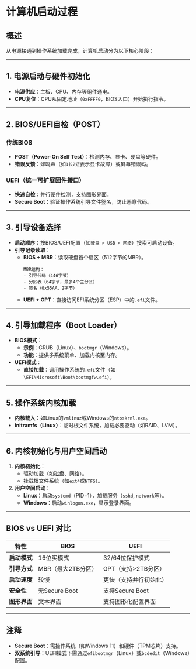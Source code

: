 # 计算机启动过程

## 概述
从电源接通到操作系统加载完成，计算机启动分为以下核心阶段：

---

## 1. 电源启动与硬件初始化
- **电源供应**：主板、CPU、内存等组件通电。
- **CPU复位**：CPU从固定地址（`0xFFFF0`，BIOS入口）开始执行指令。

---

## 2. BIOS/UEFI自检（POST）
### 传统BIOS
- **POST（Power-On Self Test）**：检测内存、显卡、硬盘等硬件。
- **错误反馈**：蜂鸣声（如`1长2短`表示显卡故障）或屏幕错误码。

### UEFI（统一可扩展固件接口）
- **快速自检**：并行硬件检测，支持图形界面。
- **Secure Boot**：验证操作系统引导文件签名，防止恶意代码。

---

## 3. 引导设备选择
- **启动顺序**：按BIOS/UEFI配置（如`硬盘 > USB > 网络`）搜索可启动设备。
- **引导记录读取**：
  - **BIOS + MBR**：读取硬盘首个扇区（512字节的MBR）。
    ```plaintext
    MBR结构：
    - 引导代码（446字节）
    - 分区表（64字节，最多4个主分区）
    - 签名（0x55AA，2字节）
    ```
  - **UEFI + GPT**：直接访问EFI系统分区（ESP）中的`.efi`文件。

---

## 4. 引导加载程序（Boot Loader）
- **BIOS模式**：
  - **示例**：GRUB（Linux）、`bootmgr`（Windows）。
  - **功能**：提供多系统菜单、加载内核至内存。
- **UEFI模式**：
  - **直接加载**：调用操作系统的`.efi`文件（如`\EFI\Microsoft\Boot\bootmgfw.efi`）。

---

## 5. 操作系统内核加载
- **内核载入**：如Linux的`vmlinuz`或Windows的`ntoskrnl.exe`。
- **initramfs（Linux）**：临时根文件系统，加载必要驱动（如RAID、LVM）。

---

## 6. 内核初始化与用户空间启动
1. **内核初始化**：
   - 驱动加载（如磁盘、网络）。
   - 挂载根文件系统（如`ext4`或`NTFS`）。
2. **用户空间启动**：
   - **Linux**：启动`systemd`（PID=1），加载服务（`sshd`, `network`等）。
   - **Windows**：启动`winlogon.exe`，显示登录界面。

---

## BIOS vs UEFI 对比
| 特性                | BIOS                  | UEFI                          |
|---------------------|-----------------------|-------------------------------|
| **启动模式**        | 16位实模式            | 32/64位保护模式               |
| **引导方式**        | MBR（最大2TB分区）    | GPT（支持>2TB分区）           |
| **启动速度**        | 较慢                  | 更快（支持并行初始化）         |
| **安全性**          | 无Secure Boot         | 支持Secure Boot               |
| **图形界面**        | 文本界面              | 支持图形化配置界面            |

---

## 注释
- **Secure Boot**：需操作系统（如Windows 11）和硬件（TPM芯片）支持。
- **双系统引导**：UEFI模式下需通过`efibootmgr`（Linux）或`bcdedit`（Windows）配置。
